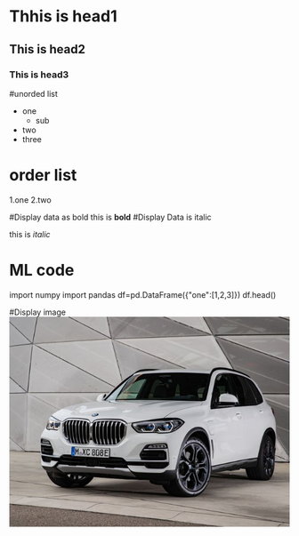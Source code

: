 # Thhis is head1
## This is head2
### This is head3

#unorded list
* one
  * sub
 * two
  * three
# order list
   1.one
   2.two
   
  #Display data as bold 
  this is **bold**
  #Display Data is italic
  
  this is *italic*
 # ML code
   import numpy
   import pandas
   df=pd.DataFrame({"one":[1,2,3]})
   df.head()
   
   
   
   #Display image 
   ![alt car](car.jpg)
